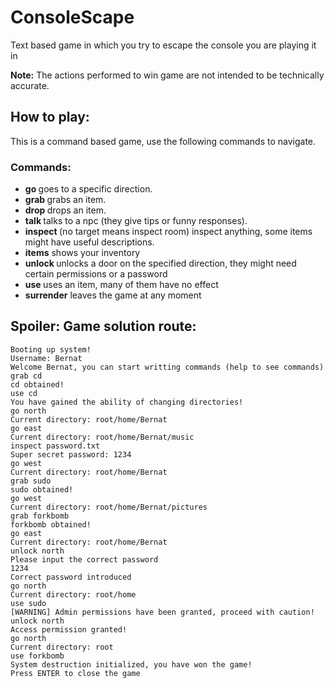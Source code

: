 # ConsoleScape
Text based game in which you try to escape the console you are playing it in

**Note:** The actions performed to win game are not intended to be technically accurate.

## How to play:
This is a command based game, use the following commands to navigate.

### Commands:
- **go <direction>** goes to a specific direction.
- **grab <item>** grabs an item.
- **drop <item>** drops an item.
- **talk <npc>** talks to a npc (they give tips or funny responses).
- **inspect <target>** (no target means inspect room) inspect anything, some items might have useful descriptions.
- **items** shows your inventory
- **unlock <direction>** unlocks a door on the specified direction, they might need certain permissions or a password
- **use <item>** uses an item, many of them have no effect
- **surrender** leaves the game at any moment

## Spoiler: Game solution route:
```
Booting up system!
Username: Bernat
Welcome Bernat, you can start writting commands (help to see commands)
grab cd
cd obtained!
use cd
You have gained the ability of changing directories!
go north
Current directory: root/home/Bernat
go east
Current directory: root/home/Bernat/music
inspect password.txt
Super secret password: 1234
go west
Current directory: root/home/Bernat
grab sudo
sudo obtained!
go west
Current directory: root/home/Bernat/pictures
grab forkbomb
forkbomb obtained!
go east
Current directory: root/home/Bernat
unlock north
Please input the correct password
1234
Correct password introduced
go north
Current directory: root/home
use sudo
[WARNING] Admin permissions have been granted, proceed with caution!
unlock north
Access permission granted!
go north
Current directory: root
use forkbomb
System destruction initialized, you have won the game!
Press ENTER to close the game
```
